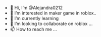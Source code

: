 - 👋 Hi, I’m @Alejandra0212
- 👀 I’m interested in maker game in roblox..
- 🌱 I’m currently learning 
- 💞️ I’m looking to collaborate on roblox ...
- 📫 How to reach me ...

<!---
Alejandra0212/Alejandra0212 is a ✨ special ✨ repository because its `README.md` (this file) appears on your GitHub profile.
You can click the Preview link to take a look at your changes.
--->
